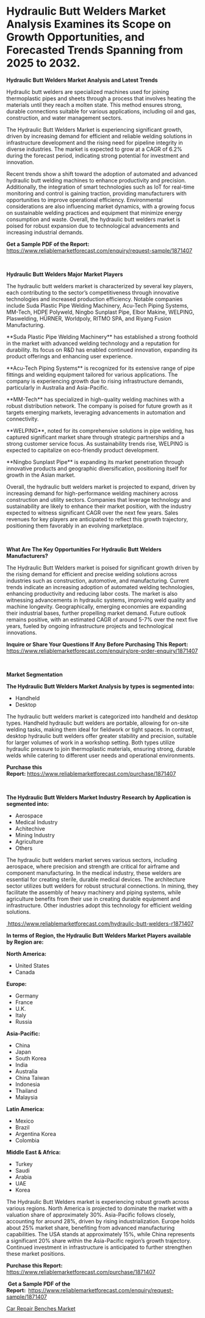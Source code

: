 <p><h1>Hydraulic Butt Welders Market Analysis Examines its Scope on Growth Opportunities, and Forecasted Trends Spanning from 2025 to 2032.</h1></p><p><strong>Hydraulic Butt Welders Market Analysis and Latest Trends</strong></p>
<p><p>Hydraulic butt welders are specialized machines used for joining thermoplastic pipes and sheets through a process that involves heating the materials until they reach a molten state. This method ensures strong, durable connections suitable for various applications, including oil and gas, construction, and water management sectors. </p><p>The Hydraulic Butt Welders Market is experiencing significant growth, driven by increasing demand for efficient and reliable welding solutions in infrastructure development and the rising need for pipeline integrity in diverse industries. The market is expected to grow at a CAGR of 6.2% during the forecast period, indicating strong potential for investment and innovation. </p><p>Recent trends show a shift toward the adoption of automated and advanced hydraulic butt welding machines to enhance productivity and precision. Additionally, the integration of smart technologies such as IoT for real-time monitoring and control is gaining traction, providing manufacturers with opportunities to improve operational efficiency. Environmental considerations are also influencing market dynamics, with a growing focus on sustainable welding practices and equipment that minimize energy consumption and waste. Overall, the hydraulic butt welders market is poised for robust expansion due to technological advancements and increasing industrial demands.</p></p>
<p><strong>Get a Sample PDF of the Report:&nbsp;</strong> <a href="https://www.reliablemarketforecast.com/enquiry/request-sample/1871407?utm_campaign=2633&utm_medium=2&utm_source=Github&utm_content=ia&utm_term=28022025&utm_id=hydraulic-butt-welders">https://www.reliablemarketforecast.com/enquiry/request-sample/1871407</a></p>
<p>&nbsp;</p>
<p><strong>Hydraulic Butt Welders Major Market Players</strong></p>
<p><p>The hydraulic butt welders market is characterized by several key players, each contributing to the sector’s competitiveness through innovative technologies and increased production efficiency. Notable companies include Suda Plastic Pipe Welding Machinery, Acu-Tech Piping Systems, MM-Tech, HDPE Polyweld, Ningbo Sunplast Pipe, Elbor Makine, WELPING, Plaswelding, HÜRNER, Worldpoly, RITMO SPA, and Riyang Fusion Manufacturing.</p><p>**Suda Plastic Pipe Welding Machinery** has established a strong foothold in the market with advanced welding technology and a reputation for durability. Its focus on R&D has enabled continued innovation, expanding its product offerings and enhancing user experience. </p><p>**Acu-Tech Piping Systems** is recognized for its extensive range of pipe fittings and welding equipment tailored for various applications. The company is experiencing growth due to rising infrastructure demands, particularly in Australia and Asia-Pacific.</p><p>**MM-Tech** has specialized in high-quality welding machines with a robust distribution network. The company is poised for future growth as it targets emerging markets, leveraging advancements in automation and connectivity.</p><p>**WELPING**, noted for its comprehensive solutions in pipe welding, has captured significant market share through strategic partnerships and a strong customer service focus. As sustainability trends rise, WELPING is expected to capitalize on eco-friendly product development.</p><p>**Ningbo Sunplast Pipe** is expanding its market penetration through innovative products and geographic diversification, positioning itself for growth in the Asian market.</p><p>Overall, the hydraulic butt welders market is projected to expand, driven by increasing demand for high-performance welding machinery across construction and utility sectors. Companies that leverage technology and sustainability are likely to enhance their market position, with the industry expected to witness significant CAGR over the next few years. Sales revenues for key players are anticipated to reflect this growth trajectory, positioning them favorably in an evolving marketplace.</p></p>
<p>&nbsp;</p>
<p><strong>What Are The Key Opportunities For Hydraulic Butt Welders Manufacturers?</strong></p>
<p><p>The Hydraulic Butt Welders market is poised for significant growth driven by the rising demand for efficient and precise welding solutions across industries such as construction, automotive, and manufacturing. Current trends indicate an increasing adoption of automated welding technologies, enhancing productivity and reducing labor costs. The market is also witnessing advancements in hydraulic systems, improving weld quality and machine longevity. Geographically, emerging economies are expanding their industrial bases, further propelling market demand. Future outlook remains positive, with an estimated CAGR of around 5-7% over the next five years, fueled by ongoing infrastructure projects and technological innovations.</p></p>
<p><strong>Inquire or Share Your Questions If Any Before Purchasing This Report:</strong> <a href="https://www.reliablemarketforecast.com/enquiry/pre-order-enquiry/1871407?utm_campaign=2633&utm_medium=2&utm_source=Github&utm_content=ia&utm_term=28022025&utm_id=hydraulic-butt-welders">https://www.reliablemarketforecast.com/enquiry/pre-order-enquiry/1871407</a></p>
<p>&nbsp;</p>
<p><strong>Market Segmentation</strong></p>
<p><strong>The Hydraulic Butt Welders Market Analysis by types is segmented into:</strong></p>
<p><ul><li>Handheld</li><li>Desktop</li></ul></p>
<p><p>The hydraulic butt welders market is categorized into handheld and desktop types. Handheld hydraulic butt welders are portable, allowing for on-site welding tasks, making them ideal for fieldwork or tight spaces. In contrast, desktop hydraulic butt welders offer greater stability and precision, suitable for larger volumes of work in a workshop setting. Both types utilize hydraulic pressure to join thermoplastic materials, ensuring strong, durable welds while catering to different user needs and operational environments.</p></p>
<p><strong>Purchase this Report:&nbsp;</strong><a href="https://www.reliablemarketforecast.com/purchase/1871407?utm_campaign=2633&utm_medium=2&utm_source=Github&utm_content=ia&utm_term=28022025&utm_id=hydraulic-butt-welders">https://www.reliablemarketforecast.com/purchase/1871407</a></p>
<p>&nbsp;</p>
<p><strong>The Hydraulic Butt Welders Market Industry Research by Application is segmented into:</strong></p>
<p><ul><li>Aerospace</li><li>Medical Industry</li><li>Achitechive</li><li>Mining Industry</li><li>Agriculture</li><li>Others</li></ul></p>
<p><p>The hydraulic butt welders market serves various sectors, including aerospace, where precision and strength are critical for airframe and component manufacturing. In the medical industry, these welders are essential for creating sterile, durable medical devices. The architecture sector utilizes butt welders for robust structural connections. In mining, they facilitate the assembly of heavy machinery and piping systems, while agriculture benefits from their use in creating durable equipment and infrastructure. Other industries adopt this technology for efficient welding solutions.</p></p>
<p><a href="https://www.reliablemarketforecast.com/hydraulic-butt-welders-r1871407?utm_campaign=2633&utm_medium=2&utm_source=Github&utm_content=ia&utm_term=28022025&utm_id=hydraulic-butt-welders">&nbsp;https://www.reliablemarketforecast.com/hydraulic-butt-welders-r1871407</a></p>
<p><strong>In terms of Region, the Hydraulic Butt Welders Market Players available by Region are:</strong></p>
<p>
    <p> <strong> North America: </strong>
        <ul>
            <li>United States</li>
            <li>Canada</li>
        </ul>
        </p> 
    <p> <strong> Europe: </strong>
        <ul>
            <li>Germany</li>
            <li>France</li>
            <li>U.K.</li>
            <li>Italy</li>
            <li>Russia</li>
        </ul>
        </p> 
    <p> <strong> Asia-Pacific: </strong>
        <ul>
            <li>China</li>
            <li>Japan</li>
            <li>South Korea</li>
            <li>India</li>
            <li>Australia</li>
            <li>China Taiwan</li>
            <li>Indonesia</li>
            <li>Thailand</li>
            <li>Malaysia</li>
        </ul>
        </p> 
    <p> <strong> Latin America: </strong>
        <ul>
            <li>Mexico</li>
            <li>Brazil</li>
            <li>Argentina Korea</li>
            <li>Colombia</li>
        </ul>
        </p> 
    <p> <strong> Middle East & Africa: </strong>
        <ul>
            <li>Turkey</li>
            <li>Saudi</li>
            <li>Arabia</li>
            <li>UAE</li>
            <li>Korea</li>
        </ul>
    </p>
    </p>
<p><p>The Hydraulic Butt Welders market is experiencing robust growth across various regions. North America is projected to dominate the market with a valuation share of approximately 30%. Asia-Pacific follows closely, accounting for around 28%, driven by rising industrialization. Europe holds about 25% market share, benefiting from advanced manufacturing capabilities. The USA stands at approximately 15%, while China represents a significant 20% share within the Asia-Pacific region’s growth trajectory. Continued investment in infrastructure is anticipated to further strengthen these market positions.</p></p>
<p><strong>Purchase this Report: </strong><a href="https://www.reliablemarketforecast.com/purchase/1871407?utm_campaign=2633&utm_medium=2&utm_source=Github&utm_content=ia&utm_term=28022025&utm_id=hydraulic-butt-welders">https://www.reliablemarketforecast.com/purchase/1871407</a></p>
<p>&nbsp;<strong>Get a Sample PDF of the Report:&nbsp;&nbsp;</strong><a href="https://www.reliablemarketforecast.com/enquiry/request-sample/1871407?utm_campaign=2633&utm_medium=2&utm_source=Github&utm_content=ia&utm_term=28022025&utm_id=hydraulic-butt-welders">https://www.reliablemarketforecast.com/enquiry/request-sample/1871407</a></p>
<p><strong></strong></p>
<p><p><a href="https://github.com/sgroitrieu7f/Market-Research-Report-List-1/blob/main/car-repair-benches-market.md?utm_campaign=2633&utm_medium=2&utm_source=Github&utm_content=ia&utm_term=28022025&utm_id=hydraulic-butt-welders">Car Repair Benches Market</a></p></p>